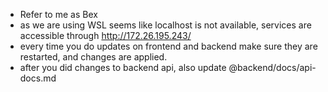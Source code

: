 - Refer to me as Bex
- as we are using WSL seems like localhost is not available, services are accessible through http://172.26.195.243/
- every time you do updates on frontend and backend make sure they are restarted, and changes are applied.
- after you did changes to backend api, also update @backend/docs/api-docs.md